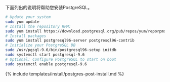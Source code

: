 下面列出的说明将帮助您安装PostgreSQL。

```bash
# Update your system
sudo yum update
# Install the repository RPM:
sudo yum install https://download.postgresql.org/pub/repos/yum/reporpms/EL-7-x86_64/pgdg-redhat-repo-latest.noarch.rpm
# Install packages
sudo yum install postgresql96-server postgresql96-contrib
# Initialize your PostgreSQL DB
sudo /usr/pgsql-9.6/bin/postgresql96-setup initdb
sudo systemctl start postgresql-9.6
# Optional: Configure PostgreSQL to start on boot
sudo systemctl enable postgresql-9.6
```

{% include templates/install/postgres-post-install.md %}